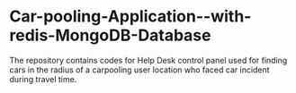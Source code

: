 # Car-pooling-Application--with-redis-MongoDB-Database
The repository contains codes for Help Desk control panel used for finding cars in the radius of a carpooling user location who faced car incident during travel time.
